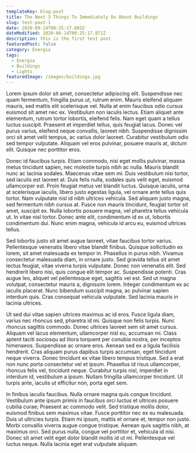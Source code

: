 ```yaml
---
templateKey: blog-post
title: The Next 3 Things To Immediately Do About Buildings
slug: test-post-1
date: 2020-09-14T00:25:17.803Z
dateModified: 2020-06-14T00:25:17.871Z
description: this is the first test post
featuredPost: false
category: Energia
tags:
  - Energia
  - Buildings
  - Lights
featuredImage: /images/buildings.jpg
---
```

<!--StartFragment-->

Lorem ipsum dolor sit amet, consectetur adipiscing elit. Suspendisse nec quam fermentum, fringilla purus ut, rutrum enim. Mauris eleifend aliquam mauris, sed mattis elit scelerisque vel. Nulla at enim faucibus odio cursus euismod sit amet nec ex. Vestibulum non iaculis lectus. Etiam aliquet ante elementum, rutrum tortor lobortis, eleifend felis. Nam eget quam a tellus luctus suscipit. Praesent et imperdiet tellus, quis feugiat lacus. Donec vel purus varius, eleifend neque convallis, laoreet nibh. Suspendisse dignissim orci sit amet velit tempus, ac varius dolor laoreet. Curabitur vestibulum odio sed tempor vulputate. Aliquam vel eros pulvinar, posuere mauris at, dictum elit. Quisque nec porttitor eros.

Donec id faucibus turpis. Etiam commodo, nisi eget mollis pulvinar, massa metus tincidunt sapien, nec molestie turpis nibh ac nulla. Mauris blandit nunc ac lacinia sodales. Maecenas vitae sem mi. Duis vestibulum nisi tortor, sed iaculis est laoreet at. Duis felis nulla, sodales quis velit eget, euismod ullamcorper est. Proin feugiat metus vel blandit luctus. Quisque iaculis, urna at scelerisque iaculis, libero justo egestas ligula, vel ornare ante tellus quis tortor. Nam vulputate nisl id nibh ultrices vehicula. Sed aliquam justo magna, sed fermentum nibh cursus at. Fusce non mauris tincidunt, feugiat tortor sit amet, suscipit ex. Nulla lobortis posuere magna, vel pharetra tellus vehicula ut. In vitae nisl tortor. Donec ante elit, condimentum id ex ut, lobortis condimentum dui. Nunc enim magna, vehicula id arcu eu, euismod ultrices tellus.

Sed lobortis justo sit amet augue laoreet, vitae faucibus tortor varius. Pellentesque venenatis libero vitae blandit finibus. Quisque sollicitudin ex lorem, sit amet malesuada ex tempor in. Phasellus in purus nibh. Vivamus consectetur malesuada diam, in ornare justo. Sed gravida tellus sit amet lectus feugiat, vitae viverra turpis vulputate. Donec non venenatis elit. Sed hendrerit libero nisi, quis congue elit tempor ac. Suspendisse potenti. Cras augue leo, aliquet vel pellentesque eget, sagittis vel est. Sed ut magna volutpat, consectetur mauris a, dignissim lorem. Integer condimentum ex ac iaculis placerat. Nunc bibendum suscipit magna, ac pulvinar sapien interdum quis. Cras consequat vehicula vulputate. Sed lacinia mauris in lacinia ultrices.

Ut sed dui vitae sapien ultrices maximus ac id eros. Fusce ligula diam, varius nec rhoncus sed, pharetra id mi. Quisque non felis turpis. Nunc rhoncus sagittis commodo. Donec ultrices laoreet sem sit amet cursus. Aliquam vel lacus elementum, ullamcorper nisl eu, accumsan mi. Class aptent taciti sociosqu ad litora torquent per conubia nostra, per inceptos himenaeos. Suspendisse ac ornare eros. Aenean sed ex a ligula facilisis hendrerit. Cras aliquam purus dapibus turpis accumsan, eget tincidunt neque viverra. Donec tincidunt ex vitae libero tempus tristique. Sed a erat non nunc porta consectetur vel et ipsum. Phasellus id risus ullamcorper, rhoncus felis vel, tincidunt neque. Curabitur turpis nisl, imperdiet in interdum id, vestibulum a ipsum. Nullam fringilla ullamcorper tincidunt. Ut turpis ante, iaculis ut efficitur non, porta eget sem.

In finibus iaculis faucibus. Nulla ornare magna quis congue tincidunt. Vestibulum ante ipsum primis in faucibus orci luctus et ultrices posuere cubilia curae; Praesent ac commodo velit. Sed tristique mollis dolor, euismod finibus sem maximus vitae. Fusce porttitor nec ex eu malesuada. Duis ut ultricies turpis. Etiam mi ipsum, mattis et ornare et, tempor non justo. Morbi convallis viverra augue congue tristique. Aenean quis sagittis nibh, at maximus orci. Sed purus nulla, congue vel porttitor et, vehicula id nisi. Donec sit amet velit eget dolor blandit mollis id ut mi. Pellentesque vel luctus neque. Nulla lacinia eget erat vulputate aliquam.

<!--EndFragment-->